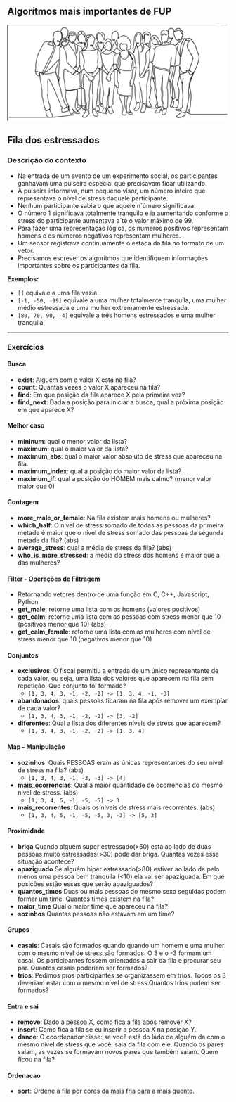 ## Algorítmos mais importantes de FUP

![](fila.png)

## Fila dos estressados

### Descrição do contexto

- Na entrada de um evento de um experimento social, os participantes ganhavam uma pulseira especial que precisavam ficar utilizando.
- A pulseira informava, num pequeno visor, um número inteiro que representava o nível de stress daquele participante.
- Nenhum participante sabia o que aquele n´úmero significava.
- O número 1 significava totalmente tranquilo e ia aumentando conforme o stress do participante aumentava a´té o valor máximo de 99.
- Para fazer uma representação lógica, os números positivos representam homens e os números negativos representam mulheres.
- Um sensor registrava continuamente o estada da fila no formato de um vetor.
- Precisamos escrever os algorítmos que identifiquem informações importantes sobre os participantes da fila.

**Exemplos:** 
- `[]` equivale a uma fila vazia.
- `[-1, -50, -99]` equivale a uma mulher totalmente tranquila, uma mulher médio estressada e uma mulher extremamente estressada.
- `[80, 70, 90, -4]` equivale a três homens estressados e uma mulher tranquila. 
---

### Exercícios

#### **Busca**
- **exist**: Alguém com o valor X está na fila?
- **count**: Quantas vezes o valor X apareceu na fila?
- **find**: Em que posição da fila aparece X pela primeira vez?
- **find_next**: Dada a posição para iniciar a busca, qual a próxima posição em que aparece X?

#### **Melhor caso**
- **mininum**: qual o menor valor da lista?
- **maximum**: qual o maior valor da lista?
- **maximum_abs**: qual o maior valor absoluto de stress que apareceu na fila.
- **maximum_index**: qual a posição do maior valor da lista?
- **maximum_if**: qual a posição do HOMEM mais calmo? (menor valor maior que 0)

#### **Contagem**
- **more_male_or_female**: Na fila existem mais homens ou mulheres?
- **which_half**: O nível de stress somado de todas as pessoas da primeira metade é maior que o nível de stress somado das pessoas da segunda metade da fila? (abs)
- **average_stress**: qual a média de stress da fila? (abs)
- **who_is_more_stressed**: a média do stress dos homens é maior que a das mulheres? 

#### **Filter - Operações de Filtragem**
- Retornando vetores dentro de uma função em C, C++, Javascript, Python
- **get_male**: retorne uma lista com os homens (valores positivos)
- **get_calm**: retorne uma lista com as pessoas com stress menor que 10 (positivos menor que 10) (abs)
- **get_calm_female**: retorne uma lista com as mulheres com nível de stress menor que 10.(negativos menor que 10)


#### **Conjuntos**
- **exclusivos**: O fiscal permitiu a entrada de um único representante de cada valor, ou seja, uma lista dos valores que aparecem na fila sem repetição. Que conjunto foi formado?
    - ```[1, 3, 4, 3, -1, -2, -2] -> [1, 3, 4, -1, -3]```
- **abandonados**: quais pessoas ficaram na fila após remover um exemplar de cada valor?
    - ```[1, 3, 4, 3, -1, -2, -2] -> [3, -2]```
- **diferentes**: Qual a lista dos diferentes níveis de stress que aparecem?
    - ```[1, 3, 4, 3, -1, -2, -2] -> [1, 3, 4]```

#### **Map - Manipulação**
- **sozinhos**: Quais PESSOAS eram as únicas representantes do seu nível de stress na fila? (abs)
    - ```[1, 3, 4, 3, -1, -3, -3] -> [4]```
- **mais_ocorrencias**: Qual a maior quantidade de ocorrências do mesmo nível de stress. (abs)
    - ```[1, 3, 4, 5, -1, -5, -5] -> 3```
- **mais_recorrentes**: Quais os níveis de stress mais recorrentes. (abs)
    - ```[1, 3, 4, 5, -1, -5, -5, 3, -3] -> [5, 3]```

#### **Proximidade**
- **briga** Quando alguém super estressado(>50) está ao lado de duas pessoas muito estressadas(>30) pode dar briga. Quantas vezes essa situação acontece?
- **apaziguado** Se alguém hiper estressado(>80) estiver ao lado de pelo menos uma pessoa bem tranquila (<10) ela vai ser apaziguada. Em que posições estão esses que serão apaziguados?
- **quantos_times** Duas ou mais pessoas do mesmo sexo seguidas podem formar um time. Quantos times existem na fila?
- **maior_time** Qual o maior time que apareceu na fila?
- **sozinhos** Quantas pessoas não estavam em um time?

#### **Grupos**
- **casais**: Casais são formados quando quando um homem e uma mulher com o mesmo nível de stress são formados. O 3 e o -3 formam um casal. Os participantes fossem orientados a sair da fila e procurar seu par. Quantos casais poderiam ser formados?
- **trios**: Pedimos pros participantes se organizassem em trios. Todos os 3 deveriam estar com o mesmo nível de stress.Quantos trios podem ser formados?

#### **Entra e sai**
- **remove**: Dado a pessoa X, como fica a fila após remover X?
- **insert**: Como fica a fila se eu inserir a pessoa X na posição Y.
- **dance**: O coordenador disse: se você está do lado de alguém da com o mesmo nível de stress que você, saia da fila com ele. Quando os pares saiam, as vezes se formavam novos pares que também saíam. Quem ficou na fila?

#### **Ordenacao**
- **sort**: Ordene a fila por cores da mais fria para a mais quente.

